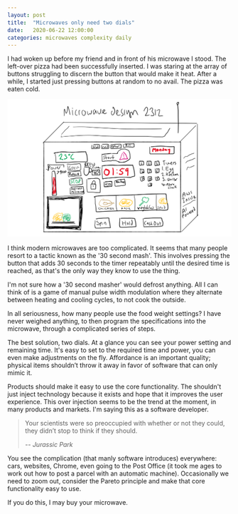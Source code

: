 ```yaml
---
layout: post
title:  "Microwaves only need two dials"
date:   2020-06-22 12:00:00
categories: microwaves complexity daily
---
```


I had woken up before my friend and in front of his microwave I stood. The left-over pizza had been successfully inserted. I was staring at the array of buttons struggling to discern the button that would make it heat. After a while, I started just pressing buttons at random to no avail. The pizza was eaten cold.

![](/assets/images/daily/2020-06-21-microwave-design.png)

I think modern microwaves are too complicated. It seems that many people resort to a tactic known as the '30 second mash'. This involves pressing the button that adds 30 seconds to the timer repeatably until the desired time is reached, as that's the only way they know to use the thing.

I'm not sure how a '30 second masher' would defrost anything. All I can think of is a game of manual pulse width modulation where they alternate between heating and cooling cycles, to not cook the outside.

In all seriousness, how many people use the food weight settings? I have never weighed anything, to then program the specifications into the microwave, through a complicated series of steps.

The best solution, two dials. At a glance you can see your power setting and remaining time. It's easy to set to the required time and power, you can even make adjustments on the fly. Affordance is an important quality; physical items shouldn’t throw it away in favor of software that can only mimic it.

Products should make it easy to use the core functionality. The shouldn't just inject technology because it exists and hope that it improves the user experience. This over injection seems to be the trend at the moment, in many products and markets. I'm saying this as a software developer.

> Your scientists were so preoccupied with whether or not they could, they didn’t stop to think if they should.
>
> -- <cite>Jurassic Park</cite>

You see the complication (that manly software introduces) everywhere: cars, websites, Chrome, even going to the Post Office (it took me ages to work out how to post a parcel with an automatic machine). Occasionally we need to zoom out, consider the Pareto principle and make that core functionality easy to use.

If you do this, I may buy your microwave.
